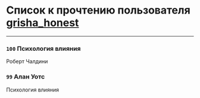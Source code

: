 # Список к прочтению пользователя [grisha_honest](http://vk.com/id298245548)
---

### `100` Психология влияния
Роберт Чалдини

### `99` Алан Уотс
Психология влияния

